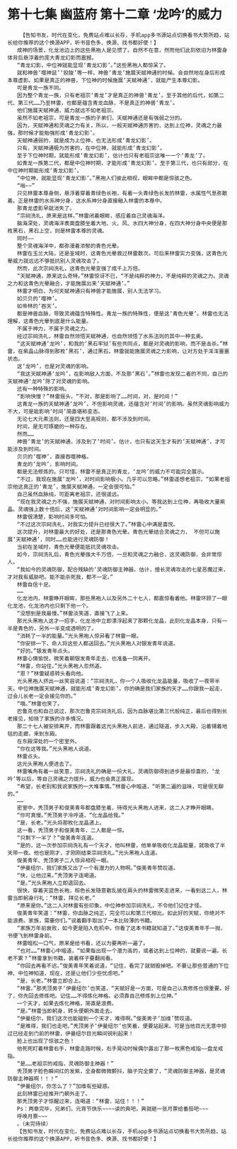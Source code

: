 # 第十七集 幽蓝府 第十二章 ‘龙吟’的威力
        【告知书友，时代在变化，免费站点难以长存，手机app多书源站点切换看书大势所趋，站长给你推荐的这个换源APP，听书音色多、换源、找书都好使！】
       成神的场景，化龙池边上的这些黑袍人是见惯了。自然不在意，然而他们此刻依旧为林雷身体背后悬浮着的庞大青龙幻影而震撼。
       “青龙幻影，中位神就能显现‘青龙幻影’。”这些黑袍人都惊呆了。
       就和神兽‘噬神鼠’‘猊狻’等一样，神兽‘青龙’施展天赋神通的时候。会自然地在身后形成本尊虚影。如果是真正的神兽，下位神的时候施展‘天赋神通’，就能产生本尊幻影。
       可是青龙一族不同。
       因为整个青龙一族，只有老祖宗‘青龙’才是真正的神兽‘青龙’。至于其他的后代，如第二代、第三代……乃至林雷，也都是蕴含青龙血脉，不是真正的神兽‘青龙’。
       他们施展天赋神通，威力就远不如老祖宗。
       虽然不如老祖宗，可是青龙一族的子弟们，天赋神通还是有强弱之分的。
       因为，天赋神通和灵魂之力有关，所以，一般天赋神通厉害的，达到上位神，灵魂之力最强，那时候才能勉强形成‘青龙幻影’。
       天赋神通弱的，就是成为上位神，也无法形成‘青龙幻影’。
       只有，天赋神通极为厉害的，在中位神，就能形成‘青龙幻影’。
       至于下位神时期，就能形成‘青龙幻影’，估计也只有老祖宗这唯一一个‘青龙’了。
       如青龙一族第二代，都是中位神时期，才能形成‘青龙幻影’。至于第三代，也只有部分，在中位神时期能形成‘青龙幻影’。
       “中位神，就能显现‘青龙幻影’。”黑袍人们彼此相视，眼眸中都是惊骇之色。
       “嗡~~”
       只见林雷本尊身侧，悬浮着穿着青绿色长袍，有着一头青绿色长发的林雷，水属性气息弥散着。正是林雷的水系神分身，这水系神分身直接融入林雷的本尊中。
       那青龙虚影早就消失了。
       “宗祠洗礼，原来是这样。”林雷闭着眼眸，感应着自己灵魂海洋。
       脑海深处，灵魂海洋表面盘膝坐着大地、火、风、水四大神分身，在四大神分身中央便是那枚黑石，黑石上空，则是林雷本尊的灵魂。
       同时——
       整个灵魂海洋中，都弥漫着浓郁的青色光晕。
       林雷在玉兰大陆，还是圣域时，这青色光晕救过林雷数次。可后来林雷实力变强，这青色光晕威力就远远不够抵抗别人灵魂攻击了。
       然而，此次宗祠洗礼，这青色光晕变强了成千上万倍。
       “天赋神通，原来这么奇特。”林雷惊讶不已，“不是纯粹的神力，不是纯粹的灵魂之力。灵魂之力和这青色光晕融合，才能施展出来‘天赋神通’。”
       林雷才明白，为何天赋神通只有神兽才能施展，别人无法学习。
       如贝贝的‘噬神’。
       如帝林的‘吞天’。
       都是神兽血脉，导致灵魂蕴含特殊性。青龙一族的特殊性，便是这‘青色光晕’。林雷也无法理解，这青色光晕到底是什么能量。
       不属于神力，不属于灵魂之力。
       经过宗祠洗礼，林雷自然领悟天赋神通，也自然领悟了水系法则的其中一种玄奥。
       “这天赋神通‘龙吟’，和我的‘黑石牢狱’有些共同点，都是对灵魂的影响，而不是击杀。”林雷，在紫晶山脉得到那枚‘黑石’，通过黑石，林雷就能施展灵魂之力影响，让对方处于浑浑噩噩状态。
       这‘龙吟’，也是对灵魂的影响。
       “我这天赋神通‘龙吟’，在影响敌人方面，不及那‘黑石’。”林雷也发现二者的不同，自己的天赋神通‘龙吟’除了对灵魂的影响。
       还有一种特殊的影响。
       “影响快慢？”林雷摇头，“不对，那是影响了……时间，对，是时间！”
       这青龙一族的天赋神通‘龙吟’，不但影响灵魂，还蕴含对‘时间’的影响。虽然灵魂影响威力不大，可是能影响‘时间’简直堪称变态。
       无论七大元素法则，还是四大至高规则，都不涉及到时间。
       时间，是无可琢磨的一种存在。
       然而……
       神兽‘青龙’的天赋神通，涉及到了‘时间’。估计，也只有这天生才有的‘天赋神通’，才可能涉及到时间。
       贝贝的‘噬神’，直接吞噬神格。
       青龙的‘龙吟’，影响时间。
       都是无法修炼的。只可惜，林雷不是真正的青龙，‘龙吟’的威力不可能完全展示。
       “不过，我现在施展‘龙吟’，对时间影响极小。几乎可以忽略。”林雷遥想老祖宗，“如果老祖宗他这真正的‘青龙’，施展天赋神通，一定会很可怕。”
       自己虽然血脉纯，可距离老祖宗，还很遥远。
       “现在我灵魂之力不强，施展天赋神通，对时间影响太小。等我达到上位神，再吸收大量紫晶。灵魂强上数十倍后，这‘天赋神通’对时间影响一定会明显的。”
       林雷很清楚，影响时间多可怕。
       “不过这次宗祠洗礼，对我实力提升已经很大了。”林雷心中满是喜悦。
       这次提升，对林雷最大的好处，还是那青色光晕。青色光晕结合灵魂之力， 不但可以施展‘天赋神通’，同时……也能进行灵魂防御！
       当初在圣域时，青色光晕便能抵抗灵魂攻击。
       如今，宗祠洗礼后，青色光晕强大千万倍，一旦和灵魂之力融合，这灵魂防御，会非常惊人。
       “我如今的灵魂防御，配合残缺的‘灵魂防御主神器。估计，擅长灵魂攻击的七星恶魔过来，才对我有威胁吧。能不能杀死我，都不一定。”
       林雷自信十足。
       ……
       化龙池内，林雷睁开眼眸，那些黑袍人以及另外二十七人，都震惊看着他。林雷环顾了一眼化龙池，化龙池内也只剩下他一个。
       “没想到是我最慢。”林雷淡笑道，直接飞了上来。
       那光头黑袍人这才一招手，化龙池中立即漂浮起来了那颗化龙晶，此刻化龙晶本身，只有一半是青色的，另外一半变成透明的了。
       “消耗了一半的能量。”光头黑袍人惊异看了林雷一眼。
       “你安排一下，命人将这些人都送回去。”光头黑袍人对银发青年说道。
       “好的。”银发青年点头。
       林雷心情愉悦，微笑着朝银发青年走去，也准备一同离开。
       “林雷，你站住。”光头黑袍人忽然道。
       “恩？”林雷疑惑转头看向他。
       光头黑袍人挤出一丝笑容说道：“宗祠洗礼，你一个人吸收化龙晶能量，吸收了一夜带半天。中位神施展天赋神通，就能形成‘青龙幻影’。你的确是我们家族的天才……你跟我一起走，过会儿长老一定会接见你的。”
       “哦。”林雷也笑了。
       巴鲁克也和自己说过，那次巴鲁克宗祠洗礼后，因为血脉堪比第三代般纯正，最后也得到长老接见，知晓了家族的许多情况。
       那二十七人被安排离开，而林雷跟着这光头黑袍人前进，通过隧道，步入大殿，沿着铺着地毯的走廊，来到东殿。
       在东殿深处的一个密室外。
       “你在这等我。”光头黑袍人说道。
       林雷点头。
       这光头黑袍人便进去了。
       林雷嘴角有着一丝笑意，宗祠洗礼的确是一份大礼，灵魂防御得到进步是最惊喜的，‘龙吟’等以后，等自己灵魂之力提升，威力也会真正展现。
       “希望，长老别和我说家族的一大堆事情。”林雷心中暗道，“听第二遍的滋味，可是很无聊的。”
       ……
       密室中，秃顶男子和俊美青年都盘膝坐着，待得光头黑袍人进来，这二人才睁开眼睛。
       “你可真慢。”秃顶男子冷哼道，“化龙晶给我。”
       “是，长老。”光头将那枚化龙晶递上。
       这一看，秃顶男子和俊美青年，二人都是一惊。
       “只剩下一半了？”俊美青年连道。
       “是的，这一次参加宗祠洗礼有一个天才，他叫林雷，他单单吸收化龙晶能量，就吸收了半天带一夜。他也是刚才，才刚刚结束宗祠洗礼。”光头黑袍人连道。
       俊美青年、秃顶男子二人惊异相视一眼。
       “伊曼纽尔，我们家族又出了一个有潜力的人物啊。”俊美青年赞叹道。
       “快，让他过来。”秃顶男子连喝道。
       “是。”光头黑袍人立即退回去。
       很快，穿着天蓝色长袍，棕色长发随意散乱披在肩头的林雷微笑走进来，一看到这二人，林雷当即躬身行礼：“林雷，拜见长老。”
       “原来是你。”这二人对林雷有些印象。中位神参加宗祠洗礼，不令他们记住才怪。
       俊美青年笑道：“林雷，你血脉之纯正，完全可以和第三代相比。如此好的天赋，你绝对不能浪费。家族，需要你们。”说着翻手取出了一本比较薄的书籍。
       “家族万年前衰败，如今更是陷入危机中。你看了这本书籍就知道了。”这俊美青年手一抛，书便飞到林雷身前。
       林雷暗松一口气，原来是给书看，还以为要再听一遍了。
       “也对……”林雷心中暗道，“如果每出现一个潜力高的，或者达到上位神的，就要说一遍。长老不累？”林雷拿到书籍，装着样子要翻阅看。
       “你回去再看不迟。”俊美青年笑着说道，“记住，看完了就销毁掉吧。不要让那些普通的下位神、中位神知道，现在，还是让他们少些忧虑吧。”
       “是，长老。”林雷立即合上。
       “林雷。”那秃顶男子‘伊曼纽尔’也笑道，“天赋好是一方面，可是自己认真修炼也很重要。好了，你先回去修炼吧。记住……不得炼化神格。必须靠自己修炼到上位神。”
       一个天才，如果去炼化神格，简直是浪费。
       “是。”林雷当即躬身，转头便朝外面走去。
       “伊曼纽尔，我们这次也能碰到一个天才，难得啊。”俊美男子‘加维’赞叹道。
       “是难得，我们也走吧。”秃顶男子‘伊曼纽尔’也笑着，便要站起来。可是当他目光无意中掠过已经走到门前的林雷，伊曼纽尔目光瞬间锐利起来！
       脸上也出现了惊骇之色！
       他死死盯着林雷右手，林雷走路时候，右手晃动时候偶尔露出了那一枚黑色戒指——盘龙戒指。
       “是……老祖宗的戒指，灵魂防御主神器！”
       秃顶男子脸色瞬间红的发紫，全身都微微颤抖，脑子完全蒙了，“灵魂防御主神器，是灵魂防御主神器啊！！！”
       “伊曼纽尔，你怎么了？”加维有些疑惑。
       此刻林雷已经推开门朝外走了。
       那秃顶男子才惊醒过来，连喝道：“林雷，站住！！！”
       Ps：两章完毕，兄弟们，元宵节快乐~~~~读的爽吧，爽就砸一张月票给番茄吧~~~
       呼唤月票~~~
       。（未完待续）
       【告知书友，时代在变化，免费站点难以长存，手机app多书源站点切换看书大势所趋，站长给你推荐的这个换源APP，听书音色多、换源、找书都好使！】